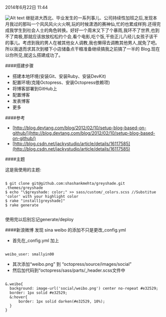 
2014年6月22日 11:44

![Alt text](./source/source/images/blogimages/xibei.jpg)
继挺进大西北、毕业发生的一系列事儿、公司持续性加班之后,发现本月我过的那叫一个风风风火火火啊,玩的时候潇洒的赛神仙,忙的也累成样狗.还得完成我学生到社会人士的角色转换。好好一个周末又下了个暴雨,我环不了世界,也到不了南极,那就应该放放松松约个会,看个电影,吃个饭,干些正儿八经儿女孩子该干的事儿。考虑到我的男人在被其他女人调教,我也懒得去调教其他男人,就免了吧。所以我退而求其次到楼下小店储备点干粮准备继续搞我之前搞了一半的 Blog.现在以你所见,就这么搭建成功了。

####搭建步骤
- 搭建本地环境(安装Git、安装Ruby、安装DevKit)
- 配置环境(克隆Octopress、安装Octopress依赖项)
- 将博客部署到GitHub上
- 配置博客
- 发表博客
- 更多


####参考
- [http://blog.devtang.com/blog/2012/02/10/setup-blog-based-on-github/](http://blog.devtang.com/blog/2012/02/10/setup-blog-based-on-github/)
- [http://blog.csdn.net/jackystudio/article/details/16117585](http://blog.csdn.net/jackystudio/article/details/16117585)



####主题

<p>这是我使用的主题:</p>

<pre><code>
$ git clone git@github.com:shashankmehta/greyshade.git .themes/greyshade
$ echo "\$greyshade: color;" >> sass/custom/_colors.scss //Substitue 'color' with your highlight color
$ rake "install[greyshade]"
$ rake generate

</code></pre>

使用完以后别忘记generate/deploy

####新浪微博
发现 sina weibo 的添加不只是更改_config.yml

- 首先在_config.yml 加上
<pre><code>
weibo_user: smallyin00
</code></pre>
- 其次添加“weibo.png” 到 “octopress/source/images/social” 
- 然后加代码到“octopress/sass/parts/_header.scss文件中
<pre><code>
&.weibo{
  background: image-url('social/weibo.png') center no-repeat #e32529;
  border: 1px solid #e32529;
  &:hover{
      border: 1px solid darken(#e32529, 10%);
  }
}
</code></pre>


